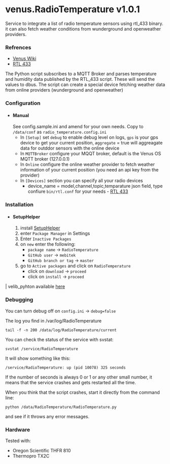 # venus.RadioTemperature v1.0.1
Service to integrate a list of radio temperature sensors using rtl_433 binary. it can also fetch weather conditions from wunderground and openweather providers.


### Refrences
* [Venus Wiki](https://github.com/victronenergy/venus/wiki/dbus#temperature)
* [RTL 433](https://github.com/merbanan/rtl_433)

The Python script subscribes to a MQTT Broker and parses temperature and humidity data published by the RTL_433 script. These will send the values to dbus.
The script can create a special device fetching weather data from online providers (wunderground and openweather)


### Configuration

* #### Manual
  See config.sample.ini and amend for your own needs. Copy to `/data/conf` as `radio_temperature.config.ini`
    - In `[Setup]` set `debug` to enable debug level on logs, `gps` is your gps device to get your current position, `æggregate` = true will aggreagate data for outddor sensors with the online device
    - In `MQTTBroker` configure your MQQT broker, default is the Venus OS MQTT broker (127.0.0.1)
    - In `Online` configure the online weather provider to fetch weather information of your current position (you need an api key from the provider)
    - In `[Devices]` section you can specify all your radio devices
      - device_name = model,channel,topic,temparature json field, type
  confiure `bin/rtl.conf` for your needs - [RTL 433](https://github.com/merbanan/rtl_433)

### Installation

* #### SetupHelper
    1. install [SetupHelper](https://github.com/kwindrem/SetupHelper)
    2. enter `Package Manager` in Settings
    3. Enter `Inactive Packages`
    4. on `new` enter the following:
        - `package name` -> `RadioTemperature`
        - `GitHub user` -> `mebitek`
        - `GitHub branch or tag` -> `master`
    5. go to `Active packages` and click on `RadioTemperature`
        - click on `download` -> `proceed`
        - click on `install` -> `proceed`

| velib_pyhton available [here](https://github.com/victronenergy/velib_python/tree/master)

### Debugging
You can turn debug off on `config.ini` -> `debug=false`

The log you find in /var/log/RadioTemperature

`tail -f -n 200 /data/log/RadioTemperature/current`

You can check the status of the service with svstat:

`svstat /service/RadioTemperature`

It will show something like this:

`/service/RadioTemperature: up (pid 10078) 325 seconds`

If the number of seconds is always 0 or 1 or any other small number, it means that the service crashes and gets restarted all the time.

When you think that the script crashes, start it directly from the command line:

`python /data/RadioTemperature/RadioTemperature.py`

and see if it throws any error messages.


### Hardware

Tested with:
- Oregon Scientific THFR 810
- Thermopro TX2C

